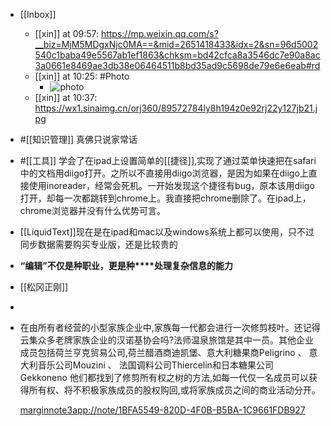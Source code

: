 - [[Inbox]]
    - [[xin]] at 09:57: https://mp.weixin.qq.com/s?__biz=MjM5MDgxNjc0MA==&mid=2651418433&idx=2&sn=96d5002540c1baba49e5567ab1ef1863&chksm=bd42cfca8a3546dc7e90a8ac3a0661e8469ae3db38e06464511b8bd35ad9c5698de79e6e6eab#rd
    - [[xin]] at 10:25: #Photo
        - ![photo](https://firebasestorage.googleapis.com/v0/b/firescript-577a2.appspot.com/o/imgs%2Fapp%2Fxinyiheng%2FU0PdD8y5o?alt=media&token=a9e61350-a6cf-4f44-aadd-58b771ff4211)
    - [[xin]] at 10:37: https://wx1.sinaimg.cn/orj360/89572784ly8h194z0e92rj22y127jb21.jpg
- #[[知识管理]] 真佛只说家常话
- #[[工具]] 学会了在ipad上设置简单的[[捷径]],实现了通过菜单快速把在safari中的文档用diigo打开。之所以不直接用diigo浏览器，是因为如果在diigo上直接使用inoreader，经常会死机。一开始发现这个捷径有bug，原本该用diigo打开，却每一次都跳转到chrome上。我直接把chrome删除了。在ipad上，chrome浏览器并没有什么优势可言。
- [[LiquidText]]现在是在ipad和mac以及windows系统上都可以使用，只不过同步数据需要购买专业版，还是比较贵的
- **“编辑”不仅是种职业，更是种****处理复杂信息的能力**
- [[松冈正刚]]
- 
- 在由所有者经营的小型家族企业中,家族每一代都会进行一次修剪枝叶。还记得云集众多老牌家族企业的汉诺基协会吗?法师温泉旅馆是其中一员。其他企业成员包括荷兰亨克贸易公司,荷兰醋酒商迪凯堡、意大利糖果商Peligrino 、 意大利音乐公司Mouzini 、 法国调料公司Thiercelin和日本糖果公司Gekkoneno 他们都找到了修剪所有权之树的方法,如每一代仅一名成员可以获得所有权、将不积极家族成员的股权购回,或将家族成员之间的商业活动分开。
  
  [marginnote3app://note/1BFA5549-820D-4F0B-B5BA-1C9661FDB927](marginnote3app://note/1BFA5549-820D-4F0B-B5BA-1C9661FDB927)

